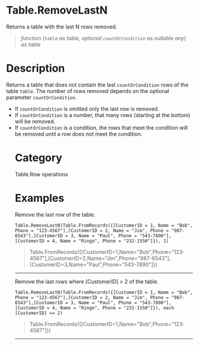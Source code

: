 # Table.RemoveLastN
Returns a table with the last N rows removed.
> _function (<code>table</code> as table, optional <code>countOrCondition</code> as nullable any) as table_

# Description 
Returns a table that does not contain the last <code>countOrCondition</code> rows of the table <code>table</code>.
        The number of rows removed depends on the optional parameter <code>countOrCondition</code>. 
    <ul>
    <li> If <code>countOrCondition</code> is omitted only the last row is removed. </li>
    <li> If <code>countOrCondition</code> is a number, that many rows (starting at the bottom) will be removed. </li>
    <li> If <code>countOrCondition</code> is a condition, the rows that meet the condition will be removed until a row does not meet the condition.</li>
    
# Category 
Table.Row operations
# Examples 
Remove the last row of the table.
```
Table.RemoveLastN(Table.FromRecords({[CustomerID = 1, Name = "Bob", Phone = "123-4567"],[CustomerID = 2, Name = "Jim", Phone = "987-6543"],[CustomerID = 3, Name = "Paul", Phone = "543-7890"],[CustomerID = 4, Name = "Ringo", Phone = "232-1550"]}), 1)
```
> Table.FromRecords({[CustomerID=1,Name="Bob",Phone="123-4567"],[CustomerID=2,Name="Jim",Phone="987-6543"],[CustomerID=3,Name="Paul",Phone="543-7890"]})

***
Remove the last rows where [CustomerID] > 2 of the table.
```
Table.RemoveLastN(Table.FromRecords({[CustomerID = 1, Name = "Bob", Phone = "123-4567"],[CustomerID = 2, Name = "Jim", Phone = "987-6543"],[CustomerID = 3, Name = "Paul", Phone = "543-7890"],[CustomerID = 4, Name = "Ringo", Phone = "232-1550"]}), each [CustomerID] >= 2)
```
> Table.FromRecords({[CustomerID=1,Name="Bob",Phone="123-4567"]})

***
